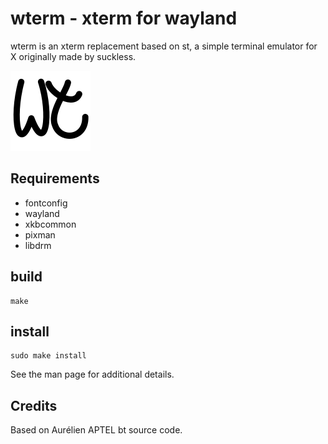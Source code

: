 # wterm - xterm for wayland


wterm is an xterm replacement based on st, a simple terminal emulator for X
originally made by suckless.


![logo](contrib/logo/wterm.png "ebin logo")

## Requirements


* fontconfig
* wayland
* xkbcommon
* pixman
* libdrm

## build

    make
    
## install

    sudo make install

See the man page for additional details.

## Credits

Based on Aurélien APTEL <aurelien dot aptel at gmail dot com> bt source code.

